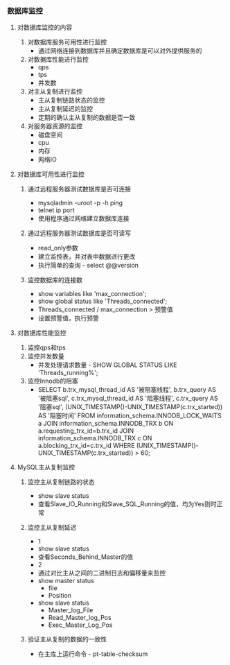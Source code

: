 ### 数据库监控
1. 对数据库监控的内容
    1. 对数据库服务可用性进行监控
        - 通过网络连接到数据库并且确定数据库是可以对外提供服务的
    2. 对数据库性能进行监控
        - qps
        - tps
        - 并发数
    3. 对主从复制进行监控
        - 主从复制链路状态的监控
        - 主从复制延迟的监控
        - 定期的确认主从复制的数据是否一致
    4. 对服务器资源的监控
        - 磁盘空间
        - cpu
        - 内存
        - 网络IO

2. 对数据库可用性进行监控
    1. 通过远程服务器测试数据库是否可连接
        - mysqladmin -uroot -p -h ping
        - telnet ip port
        - 使用程序通过网络建立数据库连接

    2. 通过远程服务器测试数据库是否可读写
        - read_only参数
        - 建立监控表，并对表中数据进行更改
        - 执行简单的查询 - select @@version

    3. 监控数据库的连接数
        - show variables like 'max_connection';
        - show global status like 'Threads_connected';
        - Threads_connected / max_connection > 预警值
        - 设置预警值，执行预警

3. 对数据库性能监控
    1. 监控qps和tps
    2. 监控并发数量
        - 并发处理请求数量 - SHOW GLOBAL STATUS LIKE 'Threads_running%';
    3. 监控Innodb的阻塞
        - SELECT 
b.trx_mysql_thread_id AS '被阻塞线程',
b.trx_query AS '被阻塞sql',
c.trx_mysql_thread_id AS '阻塞线程',
c.trx_query AS '阻塞sql',
(UNIX_TIMESTAMP()-UNIX_TIMESTAMP(c.trx_started)) AS '阻塞时间'
FROM information_schema.INNODB_LOCK_WAITS a
JOIN information_schema.INNODB_TRX b ON a.requesting_trx_id=b.trx_id
JOIN information_schema.INNODB_TRX c ON a.blocking_trx_id=c.trx_id
WHERE (UNIX_TIMESTAMP()-UNIX_TIMESTAMP(c.trx_started)) > 60;

4. MySQL主从复制监控
    1. 监控主从复制链路的状态
        - show slave status
        - 查看Slave_IO_Running和Slave_SQL_Running的值，均为Yes则时正常

    2. 监控主从复制延迟
        - 1
        - show slave status
        - 查看Seconds_Behind_Master的值
        - 2
        - 通过对比主从之间的二进制日志和偏移量来监控
        - show master status
            - file
            - Position
        - show slave status
            - Master_log_File
            - Read_Master_log_Pos
            - Exec_Master_Log_Pos

    3. 验证主从复制的数据的一致性
        - 在主库上运行命令 - pt-table-checksum
